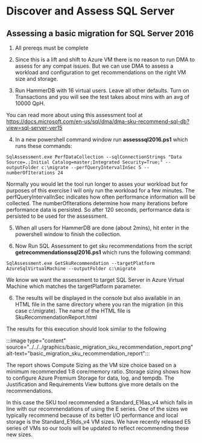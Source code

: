 # Discover and Assess SQL Server

## Assessing a basic migration for SQL Server 2016

1. All prereqs must be complete

2. Since this is a lift and shift to Azure VM there is no reason to run DMA to assess for any compat issues. But we can use DMA to assess a workload and configuration to get recommendations on the right VM size and storage.

3. Run HammerDB with 16 virtual users. Leave all other defaults. Turn on Transactions and you will see the test takes about mins with an avg of 10000 QpH.

You can read more about using this assessment tool at https://docs.microsoft.com/en-us/sql/dma/dma-sku-recommend-sql-db?view=sql-server-ver15

4. In a new powershell command window run **assesssql2016.ps1** which runs these commands:

`SqlAssessment.exe PerfDataCollection --sqlConnectionStrings "Data Source=.;Initial Catalog=master;Integrated Security=True;" --outputFolder c:\migrate --perfQueryIntervalInSec 5 --numberOfIterations 24`

Normally you would let the tool run longer to asses your workload but for purposes of this exercise I will only run the workload for a few minutes. The perfQueryIntervalInSec indicates how often performance information will be collected. The numberOfIterations determine how many iterations before performance data is persisted. So after 120 seconds, performance data is persisted to be used for the assessment.

5. When all users for HammerDB are done (about 2mins), hit enter in the powershell window to finish the collection.

5. Now Run SQL Assessment to get sku recommendations from the script **getrecommendationssql2016.ps1** which runs the following command:

`SqlAssessment.exe GetSkuRecommendation --targetPlatform AzureSqlVirtualMachine --outputFolder c:\migrate`

We know we want the assessment to target SQL Server in Azure Virtual Machine which matches the targetPlatform parameter.

6. The results will be displayed in the console but also available in an HTML file in the same directory where you ran the migration (in this case c:\migrate). The name of the HTML file is SkuRecommendationReport.html

The results for this execution should look similar to the following

:::image type="content" source="../../../graphics/basic_migration_sku_recommendation_report.png" alt-text="basic_migration_sku_recommendation_report":::

The report shows Compute Sizing as the VM size choice based on a minimum recommended 1:8 core/memory ratio. Storage sizing shows how to configure Azure Premium Storage for data, log, and tempdb. The Justification and Requirements View buttons give more details on the recommendations.

In this case the SKU tool recommended a Standard_E16as_v4 which falls in line with our recommendations of using the E series. One of the sizes we typically recommend because of its better I/O performance and local storage is the Standard_E16ds_v4 VM sizes. We have recently released E5 series of VMs so our tools will be updated to reflect recommending these new sizes.